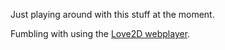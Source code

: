 Just playing around with this stuff at the moment.

Fumbling with using the [Love2D webplayer](https://github.com/ghoulsblade/love-webplayer).